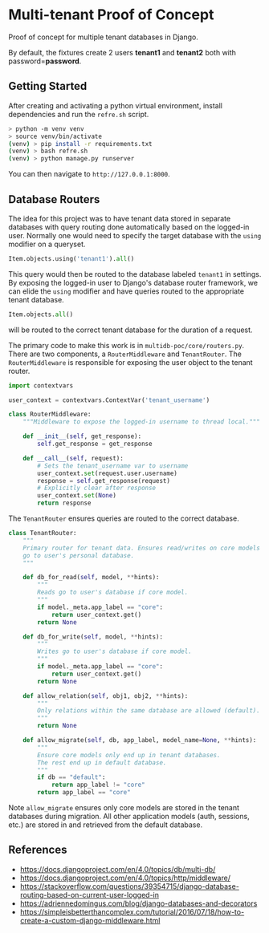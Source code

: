 # Multi-tenant Proof of Concept

Proof of concept for multiple tenant databases in Django.

By default, the fixtures create 2 users **tenant1** and **tenant2** both with password=**password**.

## Getting Started

After creating and activating a python virtual environment, install dependencies and run the `refre.sh` script.

```bash
> python -m venv venv
> source venv/bin/activate
(venv) > pip install -r requirements.txt
(venv) > bash refre.sh
(venv) > python manage.py runserver
```
You can then navigate to `http://127.0.0.1:8000`.

## Database Routers

The idea for this project was to have tenant data stored in separate databases with query routing done
automatically based on the logged-in user. 
Normally one would need to specify the target database with the `using` modifier on a queryset.

```python
Item.objects.using('tenant1').all()
```

This query would then be routed to the database labeled `tenant1` in settings. 
By exposing the logged-in user to Django's database router framework, we can elide the `using` modifier
and have queries routed to the appropriate tenant database.

```python
Item.objects.all()
```
will be routed to the correct tenant database for the duration of a request.

The primary code to make this work is in `multidb-poc/core/routers.py`. 
There are two components, a `RouterMiddleware` and `TenantRouter`. 
The `RouterMiddleware` is responsible for exposing the user object to the tenant router.

```python
import contextvars

user_context = contextvars.ContextVar('tenant_username')

class RouterMiddleware:
    """Middleware to expose the logged-in username to thread local."""

    def __init__(self, get_response):
        self.get_response = get_response

    def __call__(self, request):
        # Sets the tenant_username var to username
        user_context.set(request.user.username)
        response = self.get_response(request)
        # Explicitly clear after response
        user_context.set(None)
        return response
```

The `TenantRouter` ensures queries are routed to the correct database.

```python
class TenantRouter:
    """
    Primary router for tenant data. Ensures read/writes on core models
    go to user's personal database.
    """

    def db_for_read(self, model, **hints):
        """
        Reads go to user's database if core model.
        """
        if model._meta.app_label == "core":
            return user_context.get()
        return None

    def db_for_write(self, model, **hints):
        """
        Writes go to user's database if core model.
        """
        if model._meta.app_label == "core":
            return user_context.get()
        return None

    def allow_relation(self, obj1, obj2, **hints):
        """
        Only relations within the same database are allowed (default).
        """
        return None

    def allow_migrate(self, db, app_label, model_name=None, **hints):
        """
        Ensure core models only end up in tenant databases.
        The rest end up in default database.
        """
        if db == "default":
            return app_label != "core"
        return app_label == "core"
```
Note `allow_migrate` ensures only core models are stored in the tenant databases during migration.
All other application models (auth, sessions, etc.) are stored in and retrieved from the default database.

## References

* https://docs.djangoproject.com/en/4.0/topics/db/multi-db/
* https://docs.djangoproject.com/en/4.0/topics/http/middleware/
* https://stackoverflow.com/questions/39354715/django-database-routing-based-on-current-user-logged-in
* https://adriennedomingus.com/blog/django-databases-and-decorators
* https://simpleisbetterthancomplex.com/tutorial/2016/07/18/how-to-create-a-custom-django-middleware.html